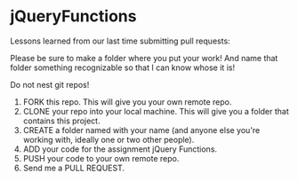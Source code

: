 # jQueryFunctions

Lessons learned from our last time submitting pull requests:

Please be sure to make a folder where you put your work! And name that folder something recognizable so that I can know whose it is!

Do not nest git repos!

1.  FORK this repo. This will give you your own remote repo.
2.  CLONE your repo into your local machine. This will give you a folder that contains this project.
3.  CREATE a folder named with your name (and anyone else you're working with, ideally one or two other people).
4.  ADD your code for the assignment jQuery Functions.
5.  PUSH your code to your own remote repo.
6.  Send me a PULL REQUEST.
